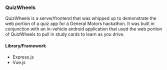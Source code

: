 ### QuizWheels

QuizWheels is a server/frontend that was whipped up to demonstrate the web portion of a quiz app for a General Motors hackathon.
It was built in conjunction with an in-vehicle android application that used the web portion of QuizWheels to pull in study cards to learn as you drive.

#### Library/Framework
* Express.js
* Vue.js
